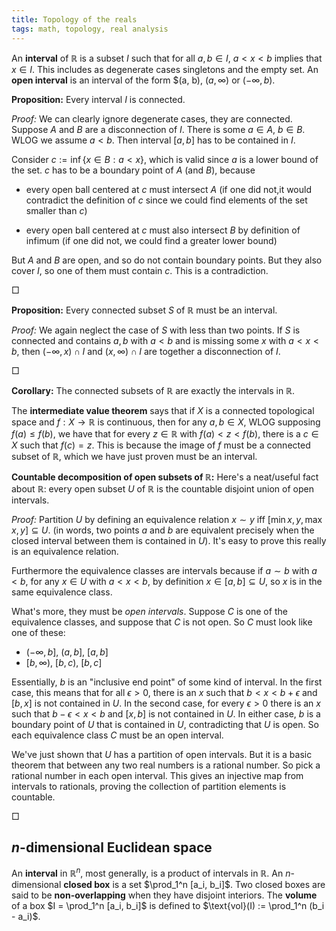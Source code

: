 ```yaml
---
title: Topology of the reals
tags: math, topology, real analysis
---
```


An **interval** of $\mathbb{R}$ is a subset $I$ such that for all $a, b \in I$, $a < x < b$ implies that $x \in I$. This includes as degenerate cases singletons and the empty set. An **open interval** is an interval of the form $(a, b), $(a, \infty)$ or $(-\infty, b)$.

**Proposition:** Every interval $I$ is connected.

*Proof:* We can clearly ignore degenerate cases, they are connected. Suppose $A$ and $B$ are a disconnection of $I$. There is some $a \in A$, $b \in B$. WLOG we assume $a < b$. Then interval $[a, b]$ has to be contained in $I$.

Consider $c := \inf \{ x \in B : a < x \}$, which is valid since $a$ is a lower bound of the set. $c$ has to be a boundary point of $A$ (and $B$), because

 - every open ball centered at $c$ must intersect $A$ (if one did not,it would contradict the definition of $c$ since we could find elements of the set smaller than $c$)

 - every open ball centered at $c$ must also intersect $B$ by definition of infimum (if one did not, we could find a greater lower bound)

But $A$ and $B$ are open, and so do not contain boundary points. But they also cover $I$, so one of them must contain $c$. This is a contradiction.

$\Box$

**Proposition:** Every connected subset $S$ of $\mathbb{R}$ must be an interval.

*Proof:* We again neglect the case of $S$ with less than two points. If $S$ is connected and contains $a, b$ with $a < b$ and is missing some $x$ with $a < x < b$, then $(- \infty, x) \cap I$ and $(x, \infty) \cap I$ are together a disconnection of $I$.

$\Box$

**Corollary:** The connected subsets of $\mathbb{R}$ are exactly the intervals in $\mathbb{R}$.

The **intermediate value theorem** says that if $X$ is a connected topological space and $f: X \to \mathbb{R}$ is continuous, then for any $a, b \in X$, WLOG supposing $f(a) \leq f(b)$, we have that for every $z \in \mathbb{R}$ with $f(a) < z < f(b)$, there is a $c \in X$ such that $f(c) = z$. This is because the image of $f$ must be a connected subset of $\mathbb{R}$, which we have just proven must be an interval.



**Countable decomposition of open subsets of $\mathbb{R}$:** Here's a neat/useful fact about $\mathbb{R}$: every open subset $U$ of $\mathbb{R}$ is the countable disjoint union of open intervals.

*Proof:* Partition $U$ by defining an equivalence relation $x \sim y$ iff $[\min{x,y}, \max{x,y}] \subseteq U$. (in words, two points $a$ and $b$ are equivalent precisely when the closed interval between them is contained in $U$). It's easy to prove this really is an equivalence relation.

Furthermore the equivalence classes are intervals because if $a \sim b$ with $a < b$, for any $x \in U$ with $a < x < b$, by definition $x \in [a, b] \subseteq U$, so $x$ is in the same equivalence class. 

What's more, they must be *open intervals*. Suppose $C$ is one of the equivalence classes, and suppose that $C$ is not open. So $C$ must look like one of these:

 - $(- \infty, b]$, $(a, b]$, $[a, b]$
 - $[b, \infty)$, $[b, c)$, $[b, c]$

Essentially, $b$ is an "inclusive end point" of some kind of interval. In the first case, this means that for all $\epsilon > 0$, there is an $x$ such that $b < x < b + \epsilon$ and $[b, x]$ is not contained in $U$. In the second case, for every $\epsilon > 0$ there is an $x$ such that $b - \epsilon < x < b$ and $[x, b]$ is not contained in $U$. In either case, $b$ is a boundary point of $U$ that is contained in $U$, contradicting that $U$ is open. So each equivalence class $C$ must be an open interval.

We've just shown that $U$ has a partition of open intervals. But it is a basic theorem that between any two real numbers is a rational number. So pick a rational number in each open interval. This gives an injective map from intervals to rationals, proving the collection of partition elements is countable.

$\Box$

## $n$-dimensional Euclidean space

An **interval** in $\mathbb{R}^n$, most generally, is a product of intervals in $\mathbb{R}$. An $n$-dimensional **closed box** is a set $\prod_1^n [a_i, b_i]$. Two closed boxes are said to be **non-overlapping** when they have disjoint interiors. The **volume** of a box $I = \prod_1^n [a_i, b_i]$ is defined to $\text{vol}(I) := \prod_1^n (b_i - a_i)$.

